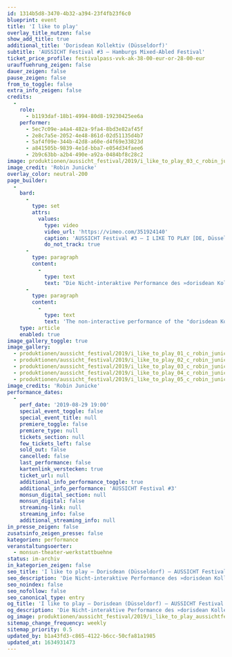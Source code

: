 ```yaml
---
id: 1314b5d8-3470-4b32-a394-23f4fb23f6c0
blueprint: event
title: 'I like to play'
overlay_title_nutzen: false
show_add_title: true
additional_title: 'Dorisdean Kollektiv (Düsseldorf)'
subtitle: 'AUSSICHT Festival #3 – Hamburgs Mixed-Abled Festival'
ticket_price_profile: festivalpass-vvk-ak-38-00-eur-or-28-00-eur
urauffuehrung_zeigen: false
dauer_zeigen: false
pause_zeigen: false
from_to_toggle: false
extra_info_zeigen: false
credits:
  -
    role:
      - b1193daf-18b1-4994-80d8-19230425ee6a
    performer:
      - 5ec7c09e-a4a4-482a-9fa4-8bd3e82af45f
      - 2e8c7a5e-2052-4e48-861d-02d51135d4b7
      - 5af4f09e-344b-42d8-a60e-d4f69e33823d
      - a841505b-9839-4e1d-bba7-e054d34faee6
      - 2b9c63bb-a2b4-490e-a92a-0484bf8c28c2
image: produktionen/aussicht_festival/2019/i_like_to_play_03_c_robin_junicke.jpg
image_credit: 'Robin Junicke'
overlay_color: neutral-200
page_builder:
  -
    bard:
      -
        type: set
        attrs:
          values:
            type: video
            video_url: 'https://vimeo.com/351924140'
            caption: 'AUSSICHT Festival #3 – I LIKE TO PLAY [DE, Düsseldorf]'
            do_not_track: true
      -
        type: paragraph
        content:
          -
            type: text
            text: "Die Nicht-interaktive Performance des »dorisdean Kollektiv« befasst sich mit den Themen: Sexualität, körperliche Behinderung, soziales Geschlecht, Gender. Die Performer:innen setzen sich mit ihrer Sexualität und ihrem sozialen Geschlecht auseinander. Wer wir sind, wo wir herkommen und wieso wir unsere geschlechtliche Persönlichkeit definieren wie wir es tun, sind grundlegende Fragen dieser Arbeit.\_"
      -
        type: paragraph
        content:
          -
            type: text
            text: 'The non-interactive performance of the "dorisdean Kollektiv" deals with the topics: sexuality, physical disability, social gender, gender. The performers deal with their sexuality and their social gender. Who we are, where we come from and why we define our sexual personality as we do it are fundamental questions of this work.'
    type: article
    enabled: true
image_gallery_toggle: true
image_gallery:
  - produktionen/aussicht_festival/2019/i_like_to_play_01_c_robin_junicke.jpg
  - produktionen/aussicht_festival/2019/i_like_to_play_02_c_robin_junicke.jpg
  - produktionen/aussicht_festival/2019/i_like_to_play_03_c_robin_junicke.jpg
  - produktionen/aussicht_festival/2019/i_like_to_play_04_c_robin_junicke.jpg
  - produktionen/aussicht_festival/2019/i_like_to_play_05_c_robin_junicke.jpg
image_credits: 'Robin Junicke'
performance_dates:
  -
    perf_date: '2019-08-29 19:00'
    special_event_toggle: false
    special_event_title: null
    premiere_toggle: false
    premiere_type: null
    tickets_section: null
    few_tickets_left: false
    sold_out: false
    cancelled: false
    last_performance: false
    kartenlink_verstecken: true
    ticket_url: null
    additional_info_performance_toggle: true
    additional_info_performance: 'AUSSICHT Festival #3'
    monsun_digital_section: null
    monsun_digital: false
    streaming-link: null
    streaming_info: false
    additional_streaming_info: null
in_presse_zeigen: false
zusatsinfo_zeigen_presse: false
kategorien: performance
veranstaltungsoerter:
  - monsun-theater-werkstattbuehne
status: im-archiv
in_kategorien_zeigen: false
seo_title: 'I like to play – Dorisdean (Düsseldorf) – AUSSICHT Festival #3'
seo_description: 'Die Nicht-interaktive Performance des »dorisdean Kollektiv« befasst sich mit den Themen: Sexualität, körperliche Behinderung, soziales Geschlecht, Gender.'
seo_noindex: false
seo_nofollow: false
seo_canonical_type: entry
og_title: 'I like to play – Dorisdean (Düsseldorf) – AUSSICHT Festival #3'
og_description: 'Die Nicht-interaktive Performance des »dorisdean Kollektiv« befasst sich mit den Themen: Sexualität, körperliche Behinderung, soziales Geschlecht, Gender.'
og_image: produktionen/aussicht_festival/2019/i_like_to_play_aussichtfestival_social_media_image.jpg
sitemap_change_frequency: weekly
sitemap_priority: 0.5
updated_by: b1a43fd3-c865-4122-b6cc-50cfa81a1985
updated_at: 1634931473
---
```

